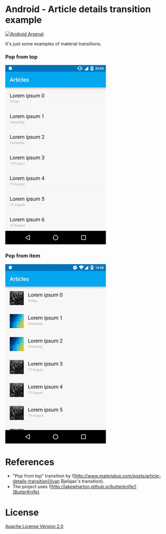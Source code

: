 Android - Article details transition example
========
[![Android Arsenal](https://img.shields.io/badge/Android%20Arsenal-Article--Details--Transition--Example-green.svg?style=true)](https://android-arsenal.com/details/3/4114)

It's just some examples of material transitions.

### Pop from top
![demo](art/popfromtop.gif)

### Pop from item
![demo](art/popfromitem.gif)

References
========
 - "Pop from top" transition by ![http://www.materialup.com/posts/article-details-transition](Ivan Bjelajac's transition).
 - The project uses ![http://jakewharton.github.io/butterknife/](ButterKnife).

License
========

[Apache License Version 2.0](LICENSE)